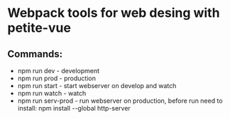 # Webpack tools for web desing with petite-vue
## Commands:
+ npm run dev - development
+ npm run prod - production
+ npm run start - start webserver on develop and watch
+ npm run watch - watch
+ npm run serv-prod - run webserver on production, before run need to install: npm install --global http-server
